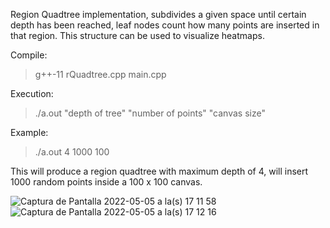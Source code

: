 Region Quadtree implementation, subdivides a given space until certain depth has been reached, leaf nodes count how many points are inserted in that region. This structure can be used to visualize heatmaps.

Compile:

>g++-11 rQuadtree.cpp main.cpp

Execution: 

>./a.out "depth of tree" "number of points" "canvas size"

Example: 

>./a.out 4 1000 100

This will produce a region quadtree with maximum depth of 4, will insert 1000 random points inside a 100 x 100 canvas.

![Captura de Pantalla 2022-05-05 a la(s) 17 11 58](https://user-images.githubusercontent.com/5533202/167033862-3ccf6ea1-4b5a-4508-8bfe-d52de893f0ac.png)
![Captura de Pantalla 2022-05-05 a la(s) 17 12 16](https://user-images.githubusercontent.com/5533202/167033869-10d8eca0-73c9-40b5-8d59-e91ed7673fb4.png)
